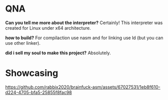# QNA
 **Can you tell me more about the interpreter?**
 Certainly! This interpreter was created for Linux under x64 architecture.

 **how to build?**
 For compilaction use nasm and for linking use ld (but you can use other linker).

 **did i sell my soul to make this project?**
 Absolutely.

# Showcasing

https://github.com/rabbix2020/brainfuck-asm/assets/67027531/1eb8f610-d224-4705-bfa5-25855f8fac98

